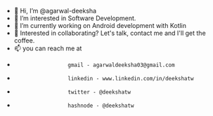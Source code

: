 - 👋 Hi, I’m @agarwal-deeksha
- 👀 I’m interested in Software Development.
- 🌱 I’m currently working on Android development with Kotlin
- 💞️ Interested in collaborating? Let's talk, contact me and I'll get the coffee.
- 📫 you can reach me at
-                      gmail - agarwaldeeksha03@gmail.com
-                      linkedin - www.linkedin.com/in/deekshatw
-                      twitter - @deekshatw
-                      hashnode - @deekshatw

<!---
agarwal-deeksha/agarwal-deeksha is a ✨ special ✨ repository because its `README.md` (this file) appears on your GitHub profile.
You can click the Preview link to take a look at your changes.
--->
